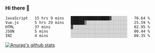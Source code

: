 ### Hi there 👋



<!--
**webB1an/webB1an** is a ✨ _special_ ✨ repository because its `README.md` (this file) appears on your GitHub profile.

Here are some ideas to get you started:

- 🔭 I’m currently working on ...
- 🌱 I’m currently learning ...
- 👯 I’m looking to collaborate on ...
- 🤔 I’m looking for help with ...
- 💬 Ask me about ...
- 📫 How to reach me: ...
- 😄 Pronouns: ...
- ⚡ Fun fact: ...
-->

<!--START_SECTION:waka-->
```text
JavaScript   15 hrs 9 mins   █████████████████▓░░░░░░░   70.64 % 
Vue.js       5 hrs 29 mins   ██████▒░░░░░░░░░░░░░░░░░░   25.59 % 
HTML         37 mins         ▓░░░░░░░░░░░░░░░░░░░░░░░░   02.95 % 
JSON         5 mins          ░░░░░░░░░░░░░░░░░░░░░░░░░   00.44 % 
INI          4 mins          ░░░░░░░░░░░░░░░░░░░░░░░░░   00.35 % 
```
<!--END_SECTION:waka-->


[![Anurag's github stats](https://github-readme-stats.vercel.app/api?username=webB1an&show_icons=true&theme=radical)](https://github.com/anuraghazra/github-readme-stats)

